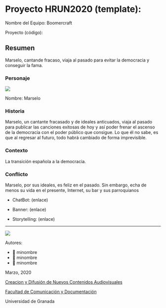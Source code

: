 

# Proyecto HRUN2020 (template): 

Nombre del Equipo: Boomercraft

Proyecto (código): 


## Resumen
Marselo, cantande fracaso, viaja al pasado para evitar la democracia y conseguir la fama. 


### Personaje

![](https://github.com/mgea/storytelling/blob/master/img-nobody.png)

Nombre: Marselo 


### Historia
Marselo, un cantante fracasado y de ideales anticuados, viaja al pasado para publicar las canciones exitosas de hoy y así poder frenar el ascenso de la democracia con el poder público que consigue. Lo que él no sabe, es que al regresar al futuro, todo habrá cambiado de forma imprevisible.

### Contexto
La transición española a la democracia.

### Conflicto 
Marselo, por sus ideales, es feliz en el pasado. Sin embargo, echa de menos su vida en el presente, Internet, su bar y sus parroquianos

- ChatBot: (enlace) 

- Banner:  (enlace) 

- Storytelling: (enlace) 

------
![](https://upload.wikimedia.org/wikipedia/commons/thumb/6/62/CC-BY-SA-Andere_Wikis_%28v%29.svg/200px-CC-BY-SA-Andere_Wikis_%28v%29.svg.png)


Autores:  
<!---
Incluir lista de personas del grupo 
Se puede añadir enlace a página personal de github o lo que se quiera...(optativo)
-->

- :man: minombre
- :woman: minombre
- :woman: minombre 

<!---
Lista completa de emojis de markDown - https://gist.github.com/rxaviers/7360908) 
-->



Marzo, 2020

[Creacion y Difusión de Nuevos Contenidos Audiovisuales](http://utopolis.ugr.es/medialab)

[Facultad de Comunicación y Documentación](http://fcd.ugr.es)

Universidad de Granada
